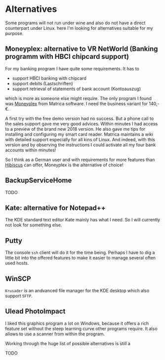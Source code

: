 # Alternatives

Some programs will not run under wine and also do not have a direct counterpart under Linux. here I'm looking for alternatives suitable for my purpose.

## Moneyplex: alternative to VR NetWorld (Banking programm with HBCI chipcard support)

For my banking program I have quite some requirements. It has to

* support HBCI banking with chipcard
* support debits (Lastschriften)
* support retrieval of statements of bank account (Kontoauszug)

which is more as someone else might require. The only program I found was [Moneyplex](http://www.matrica.de/produkte/produktmpx.html) from Matrica software. I need the business variant for 140,- €.

A first try with the free demo version had no success. But a phone call to the sales support gave me very good advices. Within minutes I had access to a preview of the brand new 2018 version. He also gave me tips for installing and configuring my smart card reader. Matrica maintains a wiki with detailed support especially for all kins of Linux. And indeed, with this version and by observing the instructions I could activate all my four bank accounts within minutes!

So I think as a German user and with requirements for more features than [Hibiscus](https://www.willuhn.de/products/hibiscus/) can offer, Moneyplex is the alternative of choice!

## BackupServiceHome

TODO

## Kate: alternative for Notepad++

The KDE standard text editor Kate mainly has what I need. So I will currently not look for something else.

## Putty

The console `ssh` client will do it for the time being. Perhaps I have to dig a little bit into the offered features to make it easier to manage several often used hosts.

## WinSCP

`Krusader` is an andvanced file manager for the KDE desktop which also support `SFTP`.

## Ulead PhotoImpact

I liked this graphics program a lot on Windows, because it offers a rich feature set without the steep learning curve other programs require. It also allows to use a scanner from within the program.

Working through the huge list of possible alternatives is still a 

TODO
